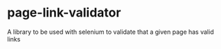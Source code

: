 # page-link-validator
A library to be used with selenium to validate that a given page has valid links
